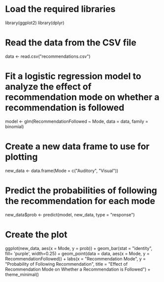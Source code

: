 # Load the required libraries
library(ggplot2)
library(dplyr)

# Read the data from the CSV file
data <- read.csv("recommendations.csv")

# Fit a logistic regression model to analyze the effect of recommendation mode on whether a recommendation is followed
model <- glm(RecommendationFollowed ~ Mode, data = data, family = binomial)

# Create a new data frame to use for plotting
new_data <- data.frame(Mode = c("Auditory", "Visual"))

# Predict the probabilities of following the recommendation for each mode
new_data$prob <- predict(model, new_data, type = "response")

# Create the plot
ggplot(new_data, aes(x = Mode, y = prob)) +
  geom_bar(stat = "identity", fill= 'purple', width=0.25) +
  geom_point(data = data, aes(x = Mode, y = RecommendationFollowed)) +
  labs(x = "Recommendation Mode", y = "Probability of Following Recommendation", title = "Effect of Recommendation Mode on Whether a Recommendation is Followed") +
  theme_minimal()